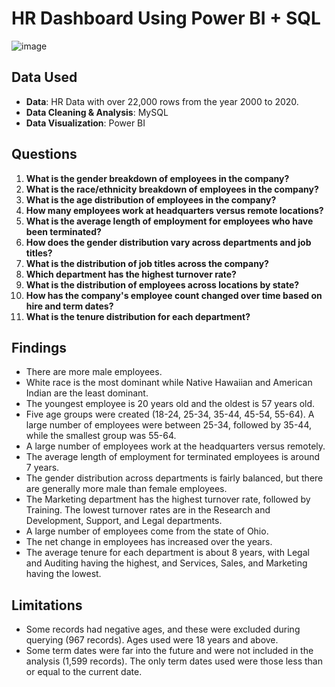 # HR Dashboard Using Power BI + SQL
![image](https://github.com/user-attachments/assets/03988dc3-95ef-429f-949e-f950bf1c0cf0)

## Data Used

- **Data**: HR Data with over 22,000 rows from the year 2000 to 2020.
- **Data Cleaning & Analysis**: MySQL
- **Data Visualization**: Power BI

## Questions

1. **What is the gender breakdown of employees in the company?**
2. **What is the race/ethnicity breakdown of employees in the company?**
3. **What is the age distribution of employees in the company?**
4. **How many employees work at headquarters versus remote locations?**
5. **What is the average length of employment for employees who have been terminated?**
6. **How does the gender distribution vary across departments and job titles?**
7. **What is the distribution of job titles across the company?**
8. **Which department has the highest turnover rate?**
9. **What is the distribution of employees across locations by state?**
10. **How has the company's employee count changed over time based on hire and term dates?**
11. **What is the tenure distribution for each department?**

## Findings

- There are more male employees.
- White race is the most dominant while Native Hawaiian and American Indian are the least dominant.
- The youngest employee is 20 years old and the oldest is 57 years old.
- Five age groups were created (18-24, 25-34, 35-44, 45-54, 55-64). A large number of employees were between 25-34, followed by 35-44, while the smallest group was 55-64.
- A large number of employees work at the headquarters versus remotely.
- The average length of employment for terminated employees is around 7 years.
- The gender distribution across departments is fairly balanced, but there are generally more male than female employees.
- The Marketing department has the highest turnover rate, followed by Training. The lowest turnover rates are in the Research and Development, Support, and Legal departments.
- A large number of employees come from the state of Ohio.
- The net change in employees has increased over the years.
- The average tenure for each department is about 8 years, with Legal and Auditing having the highest, and Services, Sales, and Marketing having the lowest.

## Limitations

- Some records had negative ages, and these were excluded during querying (967 records). Ages used were 18 years and above.
- Some term dates were far into the future and were not included in the analysis (1,599 records). The only term dates used were those less than or equal to the current date.
